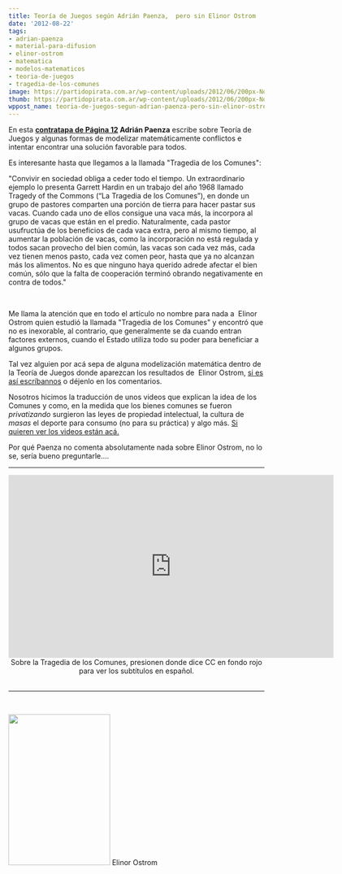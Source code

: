 ```yaml
---
title: Teoría de Juegos según Adrián Paenza,  pero sin Elinor Ostrom
date: '2012-08-22'
tags:
- adrian-paenza
- material-para-difusion
- elinor-ostrom
- matematica
- modelos-matematicos
- teoria-de-juegos
- tragedia-de-los-comunes
image: https://partidopirata.com.ar/wp-content/uploads/2012/06/200px-Nobel_Prize_2009-Press_Conference_KVA-30.jpg
thumb: https://partidopirata.com.ar/wp-content/uploads/2012/06/200px-Nobel_Prize_2009-Press_Conference_KVA-30-150x150.jpg
wppost_name: teoria-de-juegos-segun-adrian-paenza-pero-sin-elinor-ostrom
---
```


En esta <strong><a href="http://www.pagina12.com.ar/diario/contratapa/13-201097-2012-08-15.html" target="_blank">contratapa de Página 12</a> Adrián Paenza</strong> escribe sobre Teoría de Juegos y algunas formas de modelizar matemáticamente conflictos e intentar encontrar una solución favorable para todos.

Es interesante hasta que llegamos a la llamada "Tragedia de los Comunes":

"Convivir en sociedad obliga a ceder todo el tiempo. Un extraordinario ejemplo lo presenta Garrett Hardin en un trabajo del año 1968 llamado Tragedy of the Commons (“La Tragedia de los Comunes”), en donde un grupo de pastores comparten una porción de tierra para hacer pastar sus vacas. Cuando cada uno de ellos consigue una vaca más, la incorpora al grupo de vacas que están en el predio. Naturalmente, cada pastor usufructúa de los beneficios de cada vaca extra, pero al mismo tiempo, al aumentar la población de vacas, como la incorporación no está regulada y todos sacan provecho del bien común, las vacas son cada vez más, cada vez tienen menos pasto, cada vez comen peor, hasta que ya no alcanzan más los alimentos. No es que ninguno haya querido adrede afectar el bien común, sólo que la falta de cooperación terminó obrando negativamente en contra de todos."

&nbsp;

Me llama la atención que en todo el artículo no nombre para nada a  Elinor Ostrom quien estudió la llamada "Tragedia de los Comunes" y encontró que no es inexorable, al contrario, que generalmente se da cuando entran factores externos, cuando el Estado utiliza todo su poder para beneficiar a algunos grupos.

Tal vez alguien por acá sepa de alguna modelización matemática dentro de la Teoría de Juegos donde aparezcan los resultados de  Elinor Ostrom, <a href="https://partidopirata.com.ar/contacto">si es así escríbannos</a> o déjenlo en los comentarios.

Nosotros hicimos la traducción de unos videos que explican la idea de los Comunes y como, en la medida que los bienes comunes se fueron <em>privatizando</em> surgieron las leyes de propiedad intelectual, la cultura de <em>masas</em> el deporte para consumo (no para su práctica) y algo más.
<a href="https://partidopirata.com.ar/4784/en-homenaje-a-elinor-ostrom">Si quieren ver los videos están acá.</a>

Por qué Paenza no comenta absolutamente nada sobre Elinor Ostrom, no lo se, sería bueno preguntarle....

<hr />

<center>
<iframe src="https://www.youtube.com/embed/BObf3ZUSUcE?feature=player_detailpage" frameborder="0" width="640" height="360"></iframe>
Sobre la Tragedia de los Comunes, presionen donde dice CC en fondo rojo para ver los subtítulos en español.</center>&nbsp;

<hr />

&nbsp;

<a href="https://partidopirata.com.ar/wp-content/uploads/2012/06/200px-Nobel_Prize_2009-Press_Conference_KVA-30.jpg"><img class="size-full wp-image-4785" title="200px-Nobel_Prize_2009-Press_Conference_KVA-30" src="https://partidopirata.com.ar/wp-content/uploads/2012/06/200px-Nobel_Prize_2009-Press_Conference_KVA-30.jpg" alt="" width="200" height="297" /></a> Elinor Ostrom

